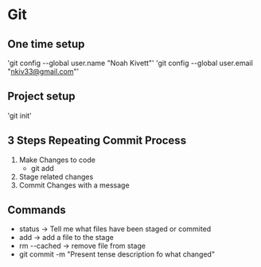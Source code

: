 # Git

## One time setup 

'git config --global user.name "Noah Kivett"'
'git config --global user.email "nkiv33@gmail.com"' 

## Project setup

'git init'

## 3 Steps Repeating Commit Process

1. Make Changes to code
    * git add
2. Stage related changes
3. Commit Changes with a message

## Commands 

* status -> Tell me what files have been staged or commited
* add -> add a file to the stage
* rm --cached -> remove file from stage
* git commit -m "Present tense description fo what changed"